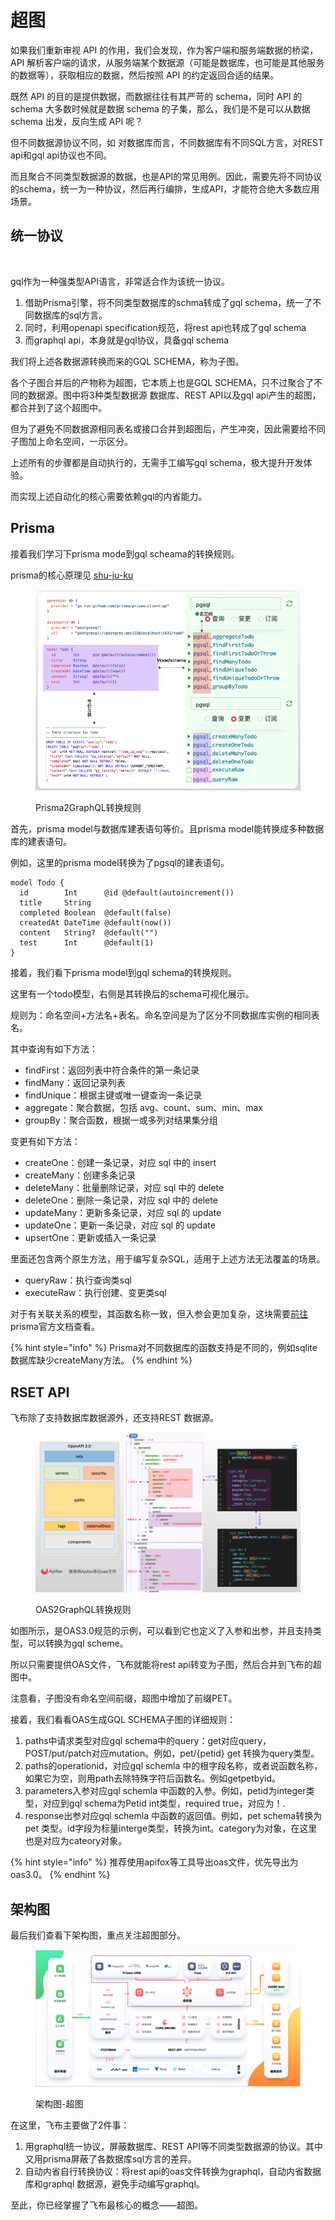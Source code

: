 # 超图

如果我们重新审视 API 的作用，我们会发现，作为客户端和服务端数据的桥梁，API 解析客户端的请求，从服务端某个数据源（可能是数据库，也可能是其他服务的数据等），获取相应的数据，然后按照 API 的约定返回合适的结果。

既然 API 的目的是提供数据，而数据往往有其严苛的 schema，同时 API 的 schema 大多数时候就是数据 schema 的子集，那么，我们是不是可以从数据 schema 出发，反向生成 API 呢？

但不同数据源协议不同，如 对数据库而言，不同数据库有不同SQL方言，对REST api和gql api协议也不同。

而且聚合不同类型数据源的数据，也是API的常见用例。因此，需要先将不同协议的schema，统一为一种协议，然后再行编排，生成API，才能符合绝大多数应用场景。

## 统一协议

<figure><img src="../.gitbook/assets/image (3) (1) (1) (1) (1) (1).png" alt=""><figcaption></figcaption></figure>

gql作为一种强类型API语言，非常适合作为该统一协议。

1. 借助Prisma引擎，将不同类型数据库的schma转成了gql schema，统一了不同数据库的sql方言。
2. 同时，利用openapi specification规范，将rest api也转成了gql schema
3. 而graphql api，本身就是gql协议，具备gql schema

我们将上述各数据源转换而来的GQL SCHEMA，称为子图。

各个子图合并后的产物称为超图，它本质上也是GQL SCHEMA，只不过聚合了不同的数据源。图中将3种类型数据源 数据库、REST API以及gql api产生的超图，都合并到了这个超图中。

但为了避免不同数据源相同表名或接口合并到超图后，产生冲突，因此需要给不同子图加上命名空间，一示区分。

上述所有的步骤都是自动执行的，无需手工编写gql schema，极大提升开发体验。

而实现上述自动化的核心需要依赖gql的内省能力。

## Prisma

接着我们学习下prisma mode到gql scheama的转换规则。

prisma的核心原理见 [shu-ju-ku](../ji-chu-ke-shi-hua-kai-fa/shu-ju-yuan/shu-ju-ku/ "mention")

<figure><img src="../.gitbook/assets/image (5) (1) (2).png" alt=""><figcaption><p>Prisma2GraphQL转换规则</p></figcaption></figure>

首先，prisma model与数据库建表语句等价。且prisma model能转换成多种数据库的建表语句。

例如，这里的prisma model转换为了pgsql的建表语句。

```prisma
model Todo {
  id        Int      @id @default(autoincrement())
  title     String
  completed Boolean  @default(false)
  createdAt DateTime @default(now())
  content   String?  @default("")
  test      Int      @default(1)
}
```

接着，我们看下prisma model到gql schema的转换规则。

这里有一个todo模型，右侧是其转换后的schema可视化展示。

规则为：命名空间+方法名+表名。命名空间是为了区分不同数据库实例的相同表名。

其中查询有如下方法：

* findFirst：返回列表中符合条件的第一条记录
* findMany：返回记录列表
* findUnique：根据主键或唯一键查询一条记录
* aggregate：聚合数据，包括 avg、count、sum、min、max
* groupBy：聚合函数，根据一或多列对结果集分组

变更有如下方法：

* createOne：创建一条记录，对应 sql 中的 insert
* createMany：创建多条记录
* deleteMany：批量删除记录，对应 sql 中的 delete
* deleteOne：删除一条记录，对应 sql 中的 delete
* updateMany：更新多条记录，对应 sql 的 update
* updateOne：更新一条记录，对应 sql 的 update
* upsertOne：更新或插入一条记录

里面还包含两个原生方法，用于编写复杂SQL，适用于上述方法无法覆盖的场景。

* queryRaw：执行查询类sql
* executeRaw：执行创建、变更类sql

对于有关联关系的模型，其函数名称一致，但入参会更加复杂，这块需要[前往](https://www.prisma.io/docs/reference/api-reference/prisma-client-reference#findunique)prisma官方文档查看。

{% hint style="info" %}
Prisma对不同数据库的函数支持是不同的，例如sqlite数据库缺少createMany方法。
{% endhint %}

## RSET API

飞布除了支持数据库数据源外，还支持REST 数据源。

<figure><img src="../.gitbook/assets/image (6) (1) (1).png" alt=""><figcaption><p>OAS2GraphQL转换规则</p></figcaption></figure>

如图所示，是OAS3.0规范的示例，可以看到它也定义了入参和出参，并且支持类型，可以转换为gql scheme。

所以只需要提供OAS文件，飞布就能将rest api转变为子图，然后合并到飞布的超图中。

注意看，子图没有命名空间前缀，超图中增加了前缀PET。

接着，我们看看OAS生成GQL SCHEMA子图的详细规则：

1. paths中请求类型对应gql schema中的query：get对应query，POST/put/patch对应mutation。例如，pet/{petid} get 转换为query类型。
2. paths的operationid，对应gql schemla 中的根字段名称，或者说函数名称，如果它为空，则用path去除特殊字符后函数名。例如getpetbyid。
3. parameters入参对应gql schemla 中函数的入参。例如，petid为integer类型，对应到gql schema为Petid int类型，required true，对应为！.
4. response出参对应gql schemla 中函数的返回值。例如，pet schema转换为pet 类型。id字段为标量interge类型，转换为int。category为对象，在这里也是对应为cateory对象。

{% hint style="info" %}
推荐使用apifox等工具导出oas文件，优先导出为oas3.0。
{% endhint %}

## 架构图

最后我们查看下架构图，重点关注超图部分。

<figure><img src="../.gitbook/assets/image (7) (1) (1).png" alt=""><figcaption><p>架构图-超图</p></figcaption></figure>

在这里，飞布主要做了2件事：

1. 用graphql统一协议，屏蔽数据库、REST API等不同类型数据源的协议。其中又用prisma屏蔽了各数据库sql方言的差异。
2. 自动内省自行转换协议：将rest api的oas文件转换为graphql，自动内省数据库和graphql 数据源，避免手动编写graphql。

至此，你已经掌握了飞布最核心的概念——超图。
